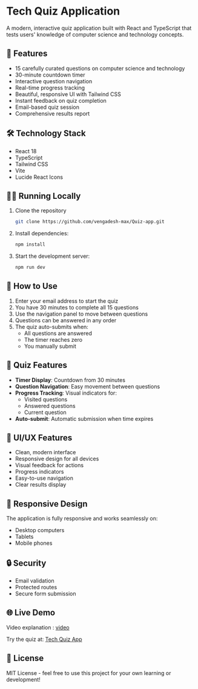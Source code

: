 # Tech Quiz Application

A modern, interactive quiz application built with React and TypeScript that tests users' knowledge of computer science and technology concepts.

## 🚀 Features

- 15 carefully curated questions on computer science and technology
- 30-minute countdown timer
- Interactive question navigation
- Real-time progress tracking
- Beautiful, responsive UI with Tailwind CSS
- Instant feedback on quiz completion
- Email-based quiz session
- Comprehensive results report

## 🛠️ Technology Stack

- React 18
- TypeScript
- Tailwind CSS
- Vite
- Lucide React Icons

## 🏃‍♂️ Running Locally

1. Clone the repository
    ```bash
   git clone https://github.com/vengadesh-max/Quiz-app.git
   ```
2. Install dependencies:
   ```bash
   npm install
   ```
3. Start the development server:
   ```bash
   npm run dev
   ```

## 📖 How to Use

1. Enter your email address to start the quiz
2. You have 30 minutes to complete all 15 questions
3. Use the navigation panel to move between questions
4. Questions can be answered in any order
5. The quiz auto-submits when:
   - All questions are answered
   - The timer reaches zero
   - You manually submit

## 🎯 Quiz Features

- **Timer Display**: Countdown from 30 minutes
- **Question Navigation**: Easy movement between questions
- **Progress Tracking**: Visual indicators for:
  - Visited questions
  - Answered questions
  - Current question
- **Auto-submit**: Automatic submission when time expires

## 🎨 UI/UX Features

- Clean, modern interface
- Responsive design for all devices
- Visual feedback for actions
- Progress indicators
- Easy-to-use navigation
- Clear results display

## 📱 Responsive Design

The application is fully responsive and works seamlessly on:
- Desktop computers
- Tablets
- Mobile phones

## 🔒 Security

- Email validation
- Protected routes
- Secure form submission

## 🌐 Live Demo

Video explanation : [video](https://youtu.be/FBj7ekcgIA4)

Try the quiz at: [Tech Quiz App](https://calm-lamington-b03fa8.netlify.app)

## 📄 License

MIT License - feel free to use this project for your own learning or development!
